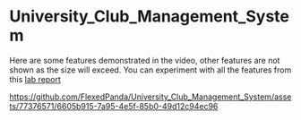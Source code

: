 # University_Club_Management_System

Here are some features demonstrated in the video, other features are not shown as the size will exceed. 
You can experiment with all the features from this <a href="/Others/Group 3_CSE370_Lab_Project_Report"> lab report </a>

https://github.com/FlexedPanda/University_Club_Management_System/assets/77376571/6605b915-7a95-4e5f-85b0-49d12c94ec96
